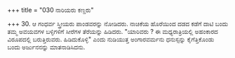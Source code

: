 +++
title = "030 ನಾರಿಯರು ಕಣ್ಡರು"

+++
30. ಆ ಗಂಧರ್ವ ಸ್ತ್ರೀಯರು ಪಾಂಡವರನ್ನು ನೋಡಿದರು. ನಾಚಿಕೆಯ ಹೊರೆಯಿಂದ ದಡದ ಕಡೆಗೆ ದಾಟಿ ಬಂದು ತಮ್ಮ   ಅವಯವಗಳ ಬಳ್ಳಿಗಳಿಗೆ ಸೀರೆಗಳ ತೆರೆಯನ್ನು ಹಿಡಿದರು. "ಯಾರಿವರು ? ಈ ಮಧ್ಯರಾತ್ರಿಯಲ್ಲಿ ಅಹಂಕಾರದ ವಿರೂಪದಲ್ಲಿ ಬರುತ್ತಿರುವರು. ಹಿಡಿದುಕೊಳ್ಳಿ" ಎಂದು ನುಡಿಯುತ್ತ ಅಂಗಾರವರ್ಮನು ಧನುಸ್ಸನ್ನು ಕೈಗೆತ್ತಿಕೊಂಡು ಬಂದು ಅರ್ಜುನನನ್ನು ಮಾತನಾಡಿಸಿದನು.